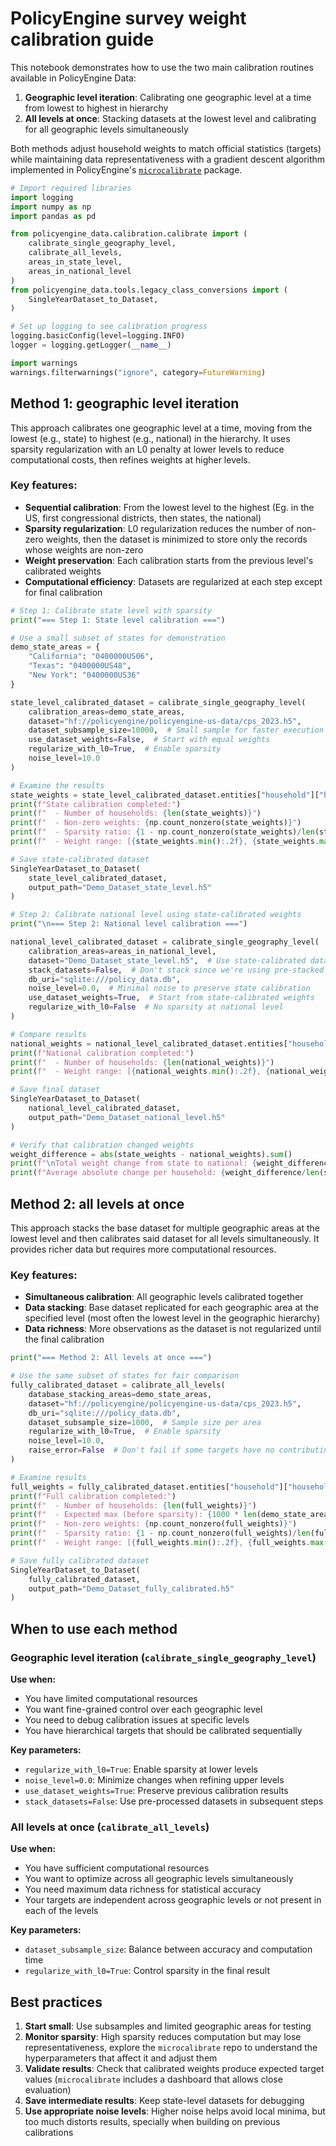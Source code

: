 # PolicyEngine survey weight calibration guide

This notebook demonstrates how to use the two main calibration routines available in PolicyEngine Data:

1. **Geographic level iteration**: Calibrating one geographic level at a time from lowest to highest in hierarchy
2. **All levels at once**: Stacking datasets at the lowest level and calibrating for all geographic levels simultaneously

Both methods adjust household weights to match official statistics (targets) while maintaining data representativeness with a gradient descent algorithm implemented in PolicyEngine's [`microcalibrate`](https://policyengine.github.io/microcalibrate/) package.

```python
# Import required libraries
import logging
import numpy as np
import pandas as pd

from policyengine_data.calibration.calibrate import (
    calibrate_single_geography_level,
    calibrate_all_levels,
    areas_in_state_level,
    areas_in_national_level
)
from policyengine_data.tools.legacy_class_conversions import (
    SingleYearDataset_to_Dataset,
)

# Set up logging to see calibration progress
logging.basicConfig(level=logging.INFO)
logger = logging.getLogger(__name__)

import warnings
warnings.filterwarnings("ignore", category=FutureWarning)
```

## Method 1: geographic level iteration

This approach calibrates one geographic level at a time, moving from the lowest (e.g., state) to highest (e.g., national) in the hierarchy. It uses sparsity regularization with an L0 penalty at lower levels to reduce computational costs, then refines weights at higher levels.

### Key features:
- **Sequential calibration**: From the lowest level to the highest (Eg. in the US, first congressional districts, then states, the national)
- **Sparsity regularization**: L0 regularization reduces the number of non-zero weights, then the dataset is minimized to store only the records whose weights are non-zero
- **Weight preservation**: Each calibration starts from the previous level's calibrated weights
- **Computational efficiency**: Datasets are regularized at each step except for final calibration

```python
# Step 1: Calibrate state level with sparsity
print("=== Step 1: State level calibration ===")

# Use a small subset of states for demonstration
demo_state_areas = {
    "California": "0400000US06",
    "Texas": "0400000US48",
    "New York": "0400000US36"
}

state_level_calibrated_dataset = calibrate_single_geography_level(
    calibration_areas=demo_state_areas,
    dataset="hf://policyengine/policyengine-us-data/cps_2023.h5",
    dataset_subsample_size=10000,  # Small sample for faster execution
    use_dataset_weights=False,  # Start with equal weights
    regularize_with_l0=True,  # Enable sparsity
    noise_level=10.0
)

# Examine the results
state_weights = state_level_calibrated_dataset.entities["household"]["household_weight"].values
print(f"State calibration completed:")
print(f"  - Number of households: {len(state_weights)}")
print(f"  - Non-zero weights: {np.count_nonzero(state_weights)}")
print(f"  - Sparsity ratio: {1 - np.count_nonzero(state_weights)/len(state_weights):.2%}")
print(f"  - Weight range: [{state_weights.min():.2f}, {state_weights.max():.2f}]")

# Save state-calibrated dataset
SingleYearDataset_to_Dataset(
    state_level_calibrated_dataset, 
    output_path="Demo_Dataset_state_level.h5"
)

# Step 2: Calibrate national level using state-calibrated weights
print("\n=== Step 2: National level calibration ===")

national_level_calibrated_dataset = calibrate_single_geography_level(
    calibration_areas=areas_in_national_level,
    dataset="Demo_Dataset_state_level.h5",  # Use state-calibrated dataset
    stack_datasets=False,  # Don't stack since we're using pre-stacked data
    db_uri="sqlite:///policy_data.db",
    noise_level=0.0,  # Minimal noise to preserve state calibration
    use_dataset_weights=True,  # Start from state-calibrated weights
    regularize_with_l0=False  # No sparsity at national level
)

# Compare results
national_weights = national_level_calibrated_dataset.entities["household"]["household_weight"].values
print(f"National calibration completed:")
print(f"  - Number of households: {len(national_weights)}")
print(f"  - Weight range: [{national_weights.min():.2f}, {national_weights.max():.2f}]")

# Save final dataset
SingleYearDataset_to_Dataset(
    national_level_calibrated_dataset,
    output_path="Demo_Dataset_national_level.h5"
)

# Verify that calibration changed weights
weight_difference = abs(state_weights - national_weights).sum()
print(f"\nTotal weight change from state to national: {weight_difference:.2f}")
print(f"Average absolute change per household: {weight_difference/len(state_weights):.4f}")
```

## Method 2: all levels at once

This approach stacks the base dataset for multiple geographic areas at the lowest level and then calibrates said dataset for all levels simultaneously. It provides richer data but requires more computational resources.

### Key features:
- **Simultaneous calibration**: All geographic levels calibrated together
- **Data stacking**: Base dataset replicated for each geographic area at the specified level (most often the lowest level in the geographic hierarchy)
- **Data richness**: More observations as the dataset is not regularized until the final calibration

```python 
print("=== Method 2: All levels at once ===")

# Use the same subset of states for fair comparison
fully_calibrated_dataset = calibrate_all_levels(
    database_stacking_areas=demo_state_areas,
    dataset="hf://policyengine/policyengine-us-data/cps_2023.h5",
    db_uri="sqlite:///policy_data.db",
    dataset_subsample_size=1000,  # Sample size per area
    regularize_with_l0=True,  # Enable sparsity
    noise_level=10.0,
    raise_error=False  # Don't fail if some targets have no contributing records
)

# Examine results
full_weights = fully_calibrated_dataset.entities["household"]["household_weight"].values
print(f"Full calibration completed:")
print(f"  - Number of households: {len(full_weights)}")
print(f"  - Expected max (before sparsity): {1000 * len(demo_state_areas)}")
print(f"  - Non-zero weights: {np.count_nonzero(full_weights)}")
print(f"  - Sparsity ratio: {1 - np.count_nonzero(full_weights)/len(full_weights):.2%}")
print(f"  - Weight range: [{full_weights.min():.2f}, {full_weights.max():.2f}]")

# Save fully calibrated dataset
SingleYearDataset_to_Dataset(
    fully_calibrated_dataset, 
    output_path="Demo_Dataset_fully_calibrated.h5"
)
```

## When to use each method

### Geographic level iteration (`calibrate_single_geography_level`)

**Use when:**
- You have limited computational resources
- You want fine-grained control over each geographic level
- You need to debug calibration issues at specific levels
- You have hierarchical targets that should be calibrated sequentially

**Key parameters:**
- `regularize_with_l0=True`: Enable sparsity at lower levels
- `noise_level=0.0`: Minimize changes when refining upper levels
- `use_dataset_weights=True`: Preserve previous calibration results
- `stack_datasets=False`: Use pre-processed datasets in subsequent steps

### All levels at once (`calibrate_all_levels`)

**Use when:**
- You have sufficient computational resources
- You want to optimize across all geographic levels simultaneously
- You need maximum data richness for statistical accuracy
- Your targets are independent across geographic levels or not present in each of the levels

**Key parameters:**
- `dataset_subsample_size`: Balance between accuracy and computation time
- `regularize_with_l0=True`: Control sparsity in the final result

## Best practices

1. **Start small**: Use subsamples and limited geographic areas for testing
2. **Monitor sparsity**: High sparsity reduces computation but may lose representativeness, explore the `microcalibrate` repo to understand the hyperparameters that affect it and adjust them
3. **Validate results**: Check that calibrated weights produce expected target values (`microcalibrate` includes a dashboard that allows close evaluation)
4. **Save intermediate results**: Keep state-level datasets for debugging
5. **Use appropriate noise levels**: Higher noise helps avoid local minima, but too much distorts results, specially when building on previous calibrations
